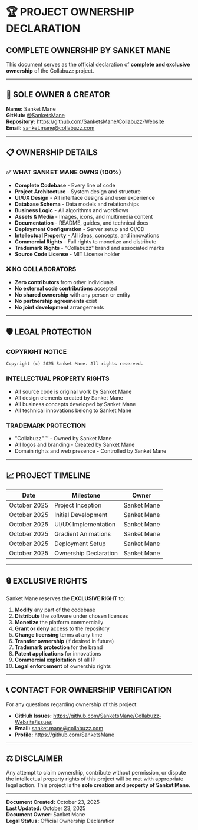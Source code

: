 # 🏆 PROJECT OWNERSHIP DECLARATION

## COMPLETE OWNERSHIP BY SANKET MANE

This document serves as the official declaration of **complete and exclusive ownership** of the Collabuzz project.

---

## 👤 SOLE OWNER & CREATOR

**Name:** Sanket Mane  
**GitHub:** [@SanketsMane](https://github.com/SanketsMane)  
**Repository:** https://github.com/SanketsMane/Collabuzz-Website  
**Email:** sanket.mane@collabuzz.com  

---

## 📋 OWNERSHIP DETAILS

### ✅ WHAT SANKET MANE OWNS (100%)
- **Complete Codebase** - Every line of code
- **Project Architecture** - System design and structure  
- **UI/UX Design** - All interface designs and user experience
- **Database Schema** - Data models and relationships
- **Business Logic** - All algorithms and workflows
- **Assets & Media** - Images, icons, and multimedia content
- **Documentation** - README, guides, and technical docs
- **Deployment Configuration** - Server setup and CI/CD
- **Intellectual Property** - All ideas, concepts, and innovations
- **Commercial Rights** - Full rights to monetize and distribute
- **Trademark Rights** - "Collabuzz" brand and associated marks
- **Source Code License** - MIT License holder

### ❌ NO COLLABORATORS
- **Zero contributors** from other individuals
- **No external code contributions** accepted
- **No shared ownership** with any person or entity
- **No partnership agreements** exist
- **No joint development** arrangements

---

## 🛡️ LEGAL PROTECTION

### COPYRIGHT NOTICE
```
Copyright (c) 2025 Sanket Mane. All rights reserved.
```

### INTELLECTUAL PROPERTY RIGHTS
- All source code is original work by Sanket Mane
- All design elements created by Sanket Mane  
- All business concepts developed by Sanket Mane
- All technical innovations belong to Sanket Mane

### TRADEMARK PROTECTION
- "Collabuzz" ™ - Owned by Sanket Mane
- All logos and branding - Created by Sanket Mane
- Domain rights and web presence - Controlled by Sanket Mane

---

## 📈 PROJECT TIMELINE

| Date | Milestone | Owner |
|------|-----------|-------|
| October 2025 | Project Inception | Sanket Mane |
| October 2025 | Initial Development | Sanket Mane |
| October 2025 | UI/UX Implementation | Sanket Mane |
| October 2025 | Gradient Animations | Sanket Mane |
| October 2025 | Deployment Setup | Sanket Mane |
| October 2025 | Ownership Declaration | Sanket Mane |

---

## 🔒 EXCLUSIVE RIGHTS

Sanket Mane reserves the **EXCLUSIVE RIGHT** to:

1. **Modify** any part of the codebase
2. **Distribute** the software under chosen licenses
3. **Monetize** the platform commercially  
4. **Grant or deny** access to the repository
5. **Change licensing** terms at any time
6. **Transfer ownership** (if desired in future)
7. **Trademark protection** for the brand
8. **Patent applications** for innovations
9. **Commercial exploitation** of all IP
10. **Legal enforcement** of ownership rights

---

## 📞 CONTACT FOR OWNERSHIP VERIFICATION

For any questions regarding ownership of this project:

- **GitHub Issues:** https://github.com/SanketsMane/Collabuzz-Website/issues
- **Email:** sanket.mane@collabuzz.com
- **Profile:** https://github.com/SanketsMane

---

## ⚖️ DISCLAIMER

Any attempt to claim ownership, contribute without permission, or dispute the intellectual property rights of this project will be met with appropriate legal action. This project is the **sole creation and property of Sanket Mane**.

---

**Document Created:** October 23, 2025  
**Last Updated:** October 23, 2025  
**Document Owner:** Sanket Mane  
**Legal Status:** Official Ownership Declaration
